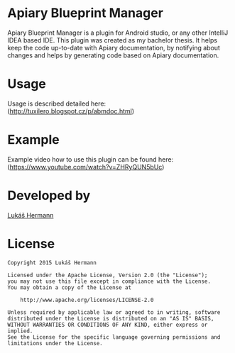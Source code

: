 Apiary Blueprint Manager
===============================

Apiary Blueprint Manager is a plugin for Android studio, or any other 
IntelliJ IDEA based IDE. This plugin was created as my bachelor thesis. 
It helps keep the code up-to-date with Apiary documentation, by notifying 
about changes and helps by generating code based on Apiary documentation.

Usage
=====

Usage is described detailed here:
(http://tuxilero.blogspot.cz/p/abmdoc.html)

Example
=======

Example video how to use this plugin can be found here:
(https://www.youtube.com/watch?v=ZHRyQUN5bUc)


Developed by
============

[Lukáš Hermann](http://tuxilero.blogspot.cz/)

License
=======

    Copyright 2015 Lukáš Hermann

    Licensed under the Apache License, Version 2.0 (the "License");
    you may not use this file except in compliance with the License.
    You may obtain a copy of the License at

        http://www.apache.org/licenses/LICENSE-2.0

    Unless required by applicable law or agreed to in writing, software
    distributed under the License is distributed on an "AS IS" BASIS,
    WITHOUT WARRANTIES OR CONDITIONS OF ANY KIND, either express or implied.
    See the License for the specific language governing permissions and
    limitations under the License.
